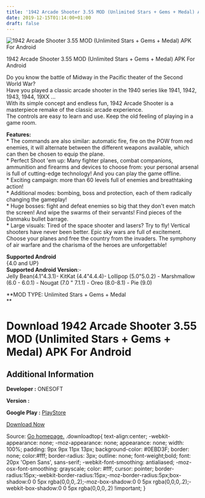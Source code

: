 ```yaml
---
title: '1942 Arcade Shooter 3.55 MOD (Unlimited Stars + Gems + Medal) APK For Android'
date: 2019-12-15T01:14:00+01:00
draft: false
---
```


![1942 Arcade Shooter 3.55 MOD (Unlimited Stars + Gems + Medal) APK For Android](https://i2.wp.com/apkhome.net/wp-content/uploads/2019/12/1942-Arcade-Shooter-3.55-MOD-Unlimited-Stars-Gems-Medal.png "1942 Arcade Shooter 3.55 MOD (Unlimited Stars + Gems + Medal) APK For Android")

  

1942 Arcade Shooter 3.55 MOD (Unlimited Stars + Gems + Medal) APK For Android

Do you know the battle of Midway in the Pacific theater of the Second World War?  
Have you played a classic arcade shooter in the 1940 series like 1941, 1942, 1943, 1944, 19XX ...  
With its simple concept and endless fun, 1942 Arcade Shooter is a masterpiece remake of the classic arcade experience.  
The controls are easy to learn and use. Keep the old feeling of playing in a game room.

**Features:**  
\* The commands are also similar: automatic fire, fire on the POW from red enemies, it will alternate between the different weapons available, which can then be chosen to equip the plane.  
\* Perfect Shoot 'em up: Many fighter planes, combat companions, ammunition and firearms and devices to choose from: your personal arsenal is full of cutting-edge technology! And you can play the game offline.  
\* Exciting campaign: more than 60 levels full of enemies and breathtaking action!  
\* Additional modes: bombing, boss and protection, each of them radically changing the gameplay!  
\* Huge bosses: fight and defeat enemies so big that they don't even match the screen! And wipe the swarms of their servants! Find pieces of the Danmaku bullet barrage.  
\* Large visuals: Tired of the space shooter and lasers? Try to fly! Vertical shooters have never been better. Epic sky wars are full of excitement. Choose your planes and free the country from the invaders. The symphony of air warfare and the charisma of the heroes are unforgettable!

**Supported Android**  
{4.0 and UP}  
**Supported Android Version**:-  
Jelly Bean(4.1"4.3.1)- KitKat (4.4"4.4.4)- Lollipop (5.0"5.0.2) - Marshmallow (6.0 - 6.0.1) - Nougat (7.0 " 7.1.1) - Oreo (8.0-8.1) - Pie (9.0)

**MOD TYPE: Unlimited Stars + Gems + Medal  
**

Download 1942 Arcade Shooter 3.55 MOD (Unlimited Stars + Gems + Medal) APK For Android
======================================================================================

Additional Information
----------------------

**Developer :** ONESOFT

**Version :**

**Google Play :** [PlayStore](https://play.google.com/store/apps/details?id=com.os.wars.squadron)

  

[Download Now](https://store4app.co/post/1942-arcade-shooter-3-55-mod-unlimited-stars-gems-medal-apk-for-android_1576349111)

  
Source: [Go homepage.](https://store4app.co/post/1942-arcade-shooter-3-55-mod-unlimited-stars-gems-medal-apk-for-android_1576349111) .downloadtop{ text-align:center; -webkit-appearance: none; -moz-appearance: none; appearance: none; width: 100%; padding: 9px 9px 11px 13px; background-color: #0EBD3F; border: none; color:#fff; border-radius: 3px; outline: none; font-weight;bold; font: 20px 'Open Sans', sans-serif; -webkit-font-smoothing: antialiased; -moz-osx-font-smoothing: grayscale; color: #fff; cursor: pointer; border-radius:15px;-webkit-border-radius:15px;-moz-border-radius:5px;box-shadow:0 0 5px rgba(0,0,0,.2);-moz-box-shadow:0 0 5px rgba(0,0,0,.2);-webkit-box-shadow:0 0 5px rgba(0,0,0,.2) !important; }
